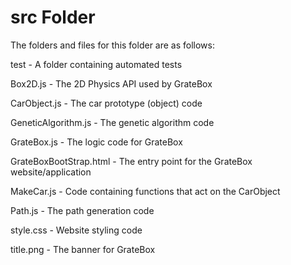 # src Folder

The folders and files for this folder are as follows:

test - A folder containing automated tests

Box2D.js - The 2D Physics API used by GrateBox

CarObject.js - The car prototype (object) code

GeneticAlgorithm.js - The genetic algorithm code

GrateBox.js - The logic code for GrateBox

GrateBoxBootStrap.html - The entry point for the GrateBox website/application

MakeCar.js - Code containing functions that act on the CarObject

Path.js - The path generation code

style.css - Website styling code

title.png - The banner for GrateBox
